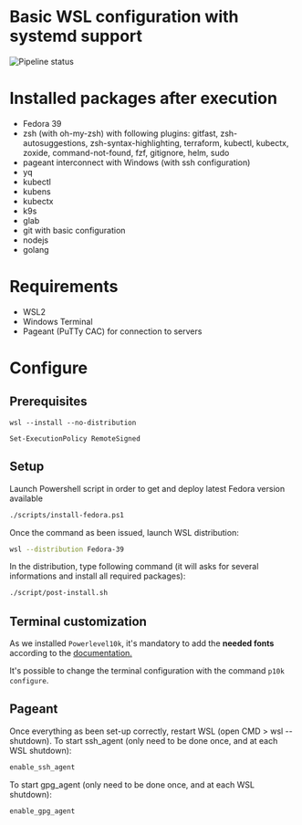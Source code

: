 # Basic WSL configuration with systemd support
![Pipeline status](https://github.com/sixeela/wsl/actions/workflows/ansible-lint.yml/badge.svg)

# Installed packages after execution
- Fedora 39
- zsh (with oh-my-zsh) with following plugins: gitfast, zsh-autosuggestions, zsh-syntax-highlighting, terraform, kubectl, kubectx, zoxide, command-not-found, fzf, gitignore, helm, sudo
- pageant interconnect with Windows (with ssh configuration)
- yq
- kubectl
- kubens
- kubectx
- k9s
- glab
- git with basic configuration
- nodejs
- golang

# Requirements
- WSL2
- Windows Terminal
- Pageant (PuTTy CAC) for connection to servers

# Configure

## Prerequisites
```
wsl --install --no-distribution
```

```
Set-ExecutionPolicy RemoteSigned
```

## Setup 

Launch Powershell script in order to get and deploy latest Fedora version available
```sh
./scripts/install-fedora.ps1
```
Once the command as been issued, launch WSL distribution:
```sh
wsl --distribution Fedora-39
```
In the distribution, type following command (it will asks for several informations and install all required packages):
```sh
./script/post-install.sh
```

## Terminal customization

As we installed `Powerlevel10k`, it's mandatory to add the **needed fonts** according to the [documentation.](https://github.com/romkatv/powerlevel10k/blob/master/README.md)

It's possible to change the terminal configuration with the command `p10k configure`.

## Pageant

Once everything as been set-up correctly, restart WSL (open CMD > wsl --shutdown).
To start ssh_agent (only need to be done once, and at each WSL shutdown):
```sh
enable_ssh_agent
```
To start gpg_agent (only need to be done once, and at each WSL shutdown):
```sh
enable_gpg_agent
```
